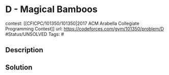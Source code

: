 # D - Magical Bamboos

contest: [[CFICPC/101350/101350|2017 ACM Arabella Collegiate Programming Contest]]
url: https://codeforces.com/gym/101350/problem/D
#Status/UNSOLVED
Tags: #

## Description

## Solution

